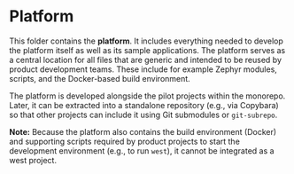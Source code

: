 # Platform

This folder contains the **platform**.
It includes everything needed to develop the platform itself as well as its sample applications.
The platform serves as a central location for all files that are generic and intended to be reused by product development teams.
These include for example Zephyr modules, scripts, and the Docker-based build environment.

The platform is developed alongside the pilot projects within the monorepo.
Later, it can be extracted into a standalone repository (e.g., via Copybara) so that other projects can include it using Git submodules or `git-subrepo`.

**Note:** Because the platform also contains the build environment (Docker) and supporting scripts required by product projects to start the development environment (e.g., to run `west`), it cannot be integrated as a west project.

